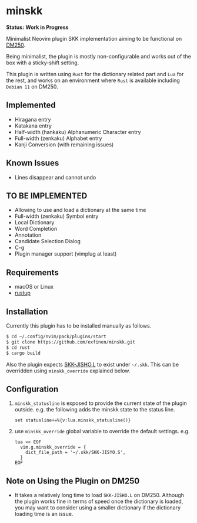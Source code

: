 # minskk

**Status:** **Work in Progress**

Minimalist Neovim plugin SKK implementation aiming to be functional on [DM250](https://www.kingjim.co.jp/pomera/dm250/).

Being minimalist, the plugin is mostly non-configurable and works out of the box with a sticky-shift setting.

This plugin is written using `Rust` for the dictionary related part and `Lua` for the rest, and works on an environment where `Rust` is available including `Debian 11` on DM250.

## Implemented
- Hiragana entry
- Katakana entry
- Half-width (hankaku) Alphanumeric Character entry
- Full-width (zenkaku) Alphabet entry
- Kanji Conversion (with remaining issues)

## Known Issues
- Lines disappear and cannot undo

## TO BE IMPLEMENTED
- Allowing to use and load a dictionary at the same time
- Full-width (zenkaku) Symbol entry
- Local Dictionary
- Word Completion
- Annotation
- Candidate Selection Dialog
- C-g
- Plugin manager support (vimplug at least)

## Requirements
- macOS or Linux
- [rustup](https://rustup.rs/)

## Installation
Currently this plugin has to be installed manually as follows.

```bash
$ cd ~/.config/nvim/pack/plugins/start
$ git clone https://github.com/exfinen/minskk.git
$ cd rust
$ cargo build
```

Also the plugin expects [SKK-JISHO.L](http://openlab.jp/skk/dic/SKK-JISYO.L.gz) to exist under `~/.skk`. This can be overridden using `minskk_override` explained below.

## Configuration
1. `minskk_statusline` is exposed to provide the current state of the plugin outside. e.g. the following adds the minskk state to the status line.

   ```vim
   set statusline+=%{v:lua.minskk_statusline()}
   ```

2. use `minskk_override` global variable to override the default settings. e.g. 

   ```vim
   lua << EOF
     vim.g.minskk_override = {
       dict_file_path = '~/.skk/SKK-JISYO.S',
     }
   EOF
   ```

## Note on Using the Plugin on DM250
- It takes a relatively long time to load `SKK-JISHO.L` on DM250. Although the plugin works fine in terms of speed once the dictionary is loaded, you may want to consider using a smaller dictionary if the dictionary loading time is an issue.
